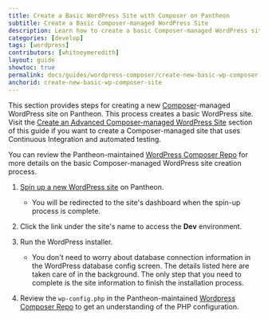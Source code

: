 ```yaml
---
title: Create a Basic WordPress Site with Composer on Pantheon
subtitle: Create a Basic Composer-managed WordPress Site 
description: Learn how to create a basic Composer-managed WordPress site on Pantheon.
categories: [develop]
tags: [wordpress]
contributors: [whitneymeredith]
layout: guide
showtoc: true
permalink: docs/guides/wordpress-composer/create-new-basic-wp-composer-site
anchorid: create-new-basic-wp-composer-site
---
```


This section provides steps for creating a new [Composer](/guides/composer)-managed WordPress site on Pantheon. This process creates a basic WordPress site. Visit the [Create an Advanced Composer-managed WordPress Site](/guides/wordpress-composer/create-wp-site-composer-ci-auto-test) section of this guide if you want to create a Composer-managed site that uses Continuous Integration and automated testing.

 You can review the Pantheon-maintained [WordPress Composer Repo](https://github.com/pantheon-systems/wordpress-composer/) for more details on the basic Composer-managed WordPress site creation process.

1. [Spin up a new WordPress site](/create-sites) on Pantheon. 

    - You will be redirected to the site's dashboard when the spin-up process is complete. 

1. Click the link under the site's name to access the **Dev** environment.

1. Run the WordPress installer.

    - You don't need to worry about database connection information in the WordPress database config screen. The details listed here are taken care of in the background. The only step that you need to complete is the site information to finish the installation process.

1. Review the `wp-config.php` in the Pantheon-maintained [Wordpress Composer Repo](https://github.com/pantheon-systems/wordpress-composer/#3-run-the-wordpress-installer) to get an understanding of the PHP configuration.